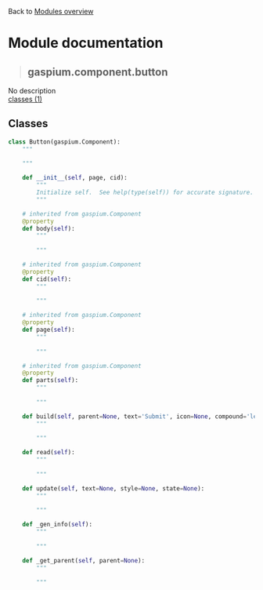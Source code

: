 Back to [Modules overview](https://github.com/pyrustic/gaspium/blob/master/docs/modules/README.md)
  
# Module documentation
>## gaspium.component.button
No description
<br>
[classes (1)](https://github.com/pyrustic/gaspium/blob/master/docs/modules/content/gaspium.component.button/classes.md)


## Classes
```python
class Button(gaspium.Component):
    """
    
    """

    def __init__(self, page, cid):
        """
        Initialize self.  See help(type(self)) for accurate signature.
        """

    # inherited from gaspium.Component
    @property
    def body(self):
        """
        
        """

    # inherited from gaspium.Component
    @property
    def cid(self):
        """
        
        """

    # inherited from gaspium.Component
    @property
    def page(self):
        """
        
        """

    # inherited from gaspium.Component
    @property
    def parts(self):
        """
        
        """

    def build(self, parent=None, text='Submit', icon=None, compound='left', on_click=None, style=None, state='normal', side='left', anchor='nw', padx=5, pady=5, expand=False, fill=None):
        """
        
        """

    def read(self):
        """
        
        """

    def update(self, text=None, style=None, state=None):
        """
        
        """

    def _gen_info(self):
        """
        
        """

    def _get_parent(self, parent=None):
        """
        
        """

```

